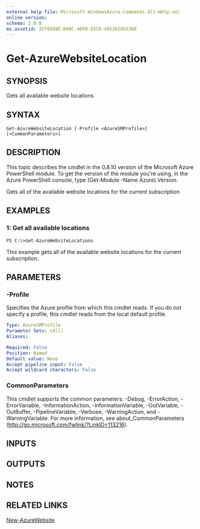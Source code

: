```yaml
---
external help file: Microsoft.WindowsAzure.Commands.dll-Help.xml
online version: 
schema: 2.0.0
ms.assetid: 2CF0508E-D00C-4DF0-83CD-495391055308
---
```


# Get-AzureWebsiteLocation

## SYNOPSIS
Gets all available website locations.

## SYNTAX

```
Get-AzureWebsiteLocation [-Profile <AzureSMProfile>] [<CommonParameters>]
```

## DESCRIPTION
This topic describes the cmdlet in the 0.8.10 version of the Microsoft Azure PowerShell module.
To get the version of the module you're using, in the Azure PowerShell console, type (Get-Module -Name Azure).Version.

Gets all of the available website locations for the current subscription

## EXAMPLES

### 1: Get all available locations
```
PS C:\>Get-AzureWebsiteLocations
```

This example gets all of the available website locations for the current subscription.

## PARAMETERS

### -Profile
Specifies the Azure profile from which this cmdlet reads.
If you do not specify a profile, this cmdlet reads from the local default profile.

```yaml
Type: AzureSMProfile
Parameter Sets: (All)
Aliases: 

Required: False
Position: Named
Default value: None
Accept pipeline input: False
Accept wildcard characters: False
```

### CommonParameters
This cmdlet supports the common parameters: -Debug, -ErrorAction, -ErrorVariable, -InformationAction, -InformationVariable, -OutVariable, -OutBuffer, -PipelineVariable, -Verbose, -WarningAction, and -WarningVariable. For more information, see about_CommonParameters (http://go.microsoft.com/fwlink/?LinkID=113216).

## INPUTS

## OUTPUTS

## NOTES

## RELATED LINKS

[New-AzureWebsite](.\New-AzureWebsite.md)


